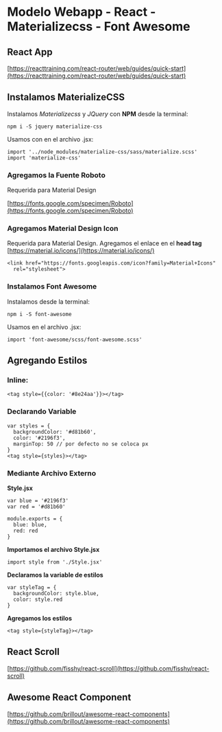 # Modelo Webapp - React - Materializecss - Font Awesome

## React App 

[https://reacttraining.com/react-router/web/guides/quick-start](https://reacttraining.com/react-router/web/guides/quick-start)

## Instalamos MaterializeCSS

Instalamos *Materializecss* y *JQuery* con **NPM** desde la terminal:

    npm i -S jquery materialize-css

Usamos con en el archivo .jsx:

    import '../node_modules/materialize-css/sass/materialize.scss'
    import 'materialize-css'

### Agregamos la Fuente Roboto
Requerida para Material Design

[https://fonts.google.com/specimen/Roboto](https://fonts.google.com/specimen/Roboto)

### Agregamos Material Design Icon
Requerida para Material Design. Agregamos el enlace en el **head tag**
[https://material.io/icons/](https://material.io/icons/)

    <link href="https://fonts.googleapis.com/icon?family=Material+Icons"
      rel="stylesheet">


### Instalamos Font Awesome
Instalamos desde la terminal:

    npm i -S font-awesome

Usamos en el archivo .jsx:

    import 'font-awesome/scss/font-awesome.scss'

## Agregando Estilos
### Inline:

    <tag style={{color: '#8e24aa'}}></tag>

### Declarando Variable

    var styles = {
      backgroundColor: '#d81b60',
      color: '#2196f3',
      marginTop: 50 // por defecto no se coloca px
    }
    <tag style={styles}></tag>

### Mediante Archivo Externo

**Style.jsx**

    var blue = '#2196f3'
    var red = '#d81b60'
    
    module.exports = {
      blue: blue,
      red: red
    }

**Importamos el archivo Style.jsx**

    import style from './Style.jsx'

**Declaramos la variable de estilos**

    var styleTag = {
      backgroundColor: style.blue,
      color: style.red
    }

**Agregamos los estilos**

    <tag style={styleTag}></tag>

## React Scroll
[https://github.com/fisshy/react-scroll](https://github.com/fisshy/react-scroll)

## Awesome React Component
[https://github.com/brillout/awesome-react-components](https://github.com/brillout/awesome-react-components)